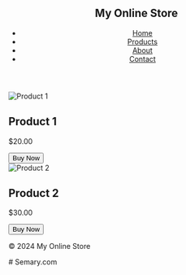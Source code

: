 <!DOCTYPE html>
<html lang="en">
<head>
  <meta charset="UTF-8">
  <meta name="viewport" content="width=device-width, initial-scale=1.0">
  <title>Online Store</title>
  <link rel="stylesheet" href="styles.css">
</head>
<body>
  <header>
    <nav>
      <h1>My Online Store</h1>
      <ul>
        <li><a href="#">Home</a></li>
        <li><a href="#">Products</a></li>
        <li><a href="#">About</a></li>
        <li><a href="#">Contact</a></li>
      </ul>
    </nav>
  </header>

  <main>
    <section class="products">
      <div class="product">
        <img src="product1.jpg" alt="Product 1">
        <h2>Product 1</h2>
        <p>$20.00</p>
        <button>Buy Now</button>
      </div>
      <div class="product">
        <img src="product2.jpg" alt="Product 2">
        <h2>Product 2</h2>
        <p>$30.00</p>
        <button>Buy Now</button>
      </div>
    </section>
  </main>

  <footer>
    <p>&copy; 2024 My Online Store</p>
  </footer>
</body>
</html> # Semary.com

